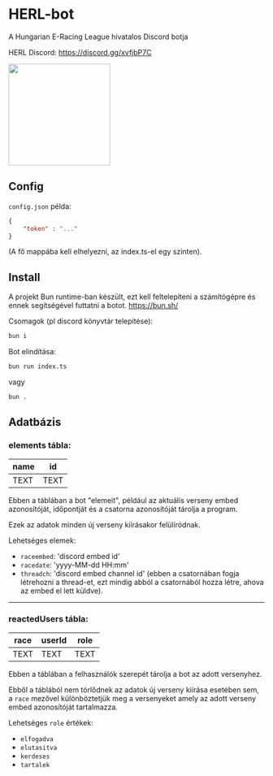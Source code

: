 # HERL-bot
A Hungarian E-Racing League hivatalos Discord botja

HERL Discord: https://discord.gg/xvfjbP7C

<img src="https://imgur.com/YZKEpzl.png" width="200px">

## Config

`config.json` példa:
```json
{
    "token" : "..."
}
```
(A fő mappába kell elhelyezni, az index.ts-el egy szinten).

## Install
A projekt Bun runtime-ban készült, ezt kell feltelepíteni a számítógépre és ennek segítségével futtatni a botot. 
https://bun.sh/

Csomagok (pl discord könyvtár telepítése):

```bash
bun i
```

Bot elindítása:

```bash
bun run index.ts 
```
vagy
```bash
bun .
```

## Adatbázis
### elements tábla:

| **name** | **id** |
| --- | --- |
| TEXT | TEXT |

Ebben a táblában a bot "elemeit", például az aktuális verseny embed azonosítóját, időpontját és a csatorna azonosítóját tárolja a program.

Ezek az adatok minden új verseny kiírásakor felülíródnak.

Lehetséges elemek:
- `raceembed`: 'discord embed id'
- `racedate`: 'yyyy-MM-dd HH:mm'
- `threadch`: 'discord embed channel id' (ebben a csatornában fogja létrehozni a thread-et, ezt mindig abból a csatornából hozza létre, ahova az embed el lett küldve).

<hr>

### reactedUsers tábla:

| **race** | **userId** | **role** |
| --- | --- | --- |
| TEXT | TEXT | TEXT |

Ebben a táblában a felhasználók szerepét tárolja a bot az adott versenyhez.

Ebből a táblából nem törlődnek az adatok új verseny kiírása esetében sem, a `race` mezővel különböztetjük meg a versenyeket amely az adott verseny embed azonosítóját tartalmazza.

Lehetséges `role` értékek:
- `elfogadva`
- `elutasitva`
- `kerdeses`
- `tartalek`
